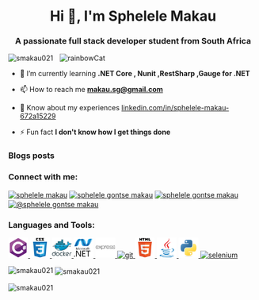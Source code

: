<h1 align="center">Hi 👋, I'm Sphelele Makau</h1>
<h3 align="center">A passionate full stack developer student from South Africa</h3>
<img align="right" alt="rainbowCat" width="400" src="https://encrypted-tbn0.gstatic.com/images?q=tbn:ANd9GcQlla1YnUTMaHEHvEfEtH7J2ZTsT9LVxIjIlQ&usqp=CAU">

<p align="left"> <img src="https://komarev.com/ghpvc/?username=smakau021&label=Profile%20views&color=0e75b6&style=flat" alt="smakau021" /> </p>

- 🌱 I’m currently learning **.NET Core , Nunit ,RestSharp ,Gauge for .NET**

- 📫 How to reach me **makau.sg@gmail.com**

- 📄 Know about my experiences [linkedin.com/in/sphelele-makau-672a15229](linkedin.com/in/sphelele-makau-672a15229)

- ⚡ Fun fact **I don't know how I get things done**

### Blogs posts
<!-- BLOG-POST-LIST:START -->
<!-- BLOG-POST-LIST:END -->

<h3 align="left">Connect with me:</h3>
<p align="left">
<a href="https://linkedin.com/in/sphelele makau" target="blank"><img align="center" src="https://raw.githubusercontent.com/rahuldkjain/github-profile-readme-generator/master/src/images/icons/Social/linked-in-alt.svg" alt="sphelele makau" height="30" width="40" /></a>
<a href="https://fb.com/sphelele gontse makau" target="blank"><img align="center" src="https://raw.githubusercontent.com/rahuldkjain/github-profile-readme-generator/master/src/images/icons/Social/facebook.svg" alt="sphelele gontse makau" height="30" width="40" /></a>
<a href="https://instagram.com/sphelele gontse makau" target="blank"><img align="center" src="https://raw.githubusercontent.com/rahuldkjain/github-profile-readme-generator/master/src/images/icons/Social/instagram.svg" alt="sphelele gontse makau" height="30" width="40" /></a>
<a href="https://medium.com/@sphelele gontse makau" target="blank"><img align="center" src="https://raw.githubusercontent.com/rahuldkjain/github-profile-readme-generator/master/src/images/icons/Social/medium.svg" alt="@sphelele gontse makau" height="30" width="40" /></a>
</p>

<h3 align="left">Languages and Tools:</h3>
<p align="left"> <a href="https://www.w3schools.com/cs/" target="_blank" rel="noreferrer"> <img src="https://raw.githubusercontent.com/devicons/devicon/master/icons/csharp/csharp-original.svg" alt="csharp" width="40" height="40"/> </a> <a href="https://www.w3schools.com/css/" target="_blank" rel="noreferrer"> <img src="https://raw.githubusercontent.com/devicons/devicon/master/icons/css3/css3-original-wordmark.svg" alt="css3" width="40" height="40"/> </a> <a href="https://www.docker.com/" target="_blank" rel="noreferrer"> <img src="https://raw.githubusercontent.com/devicons/devicon/master/icons/docker/docker-original-wordmark.svg" alt="docker" width="40" height="40"/> </a> <a href="https://dotnet.microsoft.com/" target="_blank" rel="noreferrer"> <img src="https://raw.githubusercontent.com/devicons/devicon/master/icons/dot-net/dot-net-original-wordmark.svg" alt="dotnet" width="40" height="40"/> </a> <a href="https://expressjs.com" target="_blank" rel="noreferrer"> <img src="https://raw.githubusercontent.com/devicons/devicon/master/icons/express/express-original-wordmark.svg" alt="express" width="40" height="40"/> </a> <a href="https://git-scm.com/" target="_blank" rel="noreferrer"> <img src="https://www.vectorlogo.zone/logos/git-scm/git-scm-icon.svg" alt="git" width="40" height="40"/> </a> <a href="https://www.w3.org/html/" target="_blank" rel="noreferrer"> <img src="https://raw.githubusercontent.com/devicons/devicon/master/icons/html5/html5-original-wordmark.svg" alt="html5" width="40" height="40"/> </a> <a href="https://www.java.com" target="_blank" rel="noreferrer"> <img src="https://raw.githubusercontent.com/devicons/devicon/master/icons/java/java-original.svg" alt="java" width="40" height="40"/> </a> <a href="https://www.python.org" target="_blank" rel="noreferrer"> <img src="https://raw.githubusercontent.com/devicons/devicon/master/icons/python/python-original.svg" alt="python" width="40" height="40"/> </a> <a href="https://www.selenium.dev" target="_blank" rel="noreferrer"> <img src="https://raw.githubusercontent.com/detain/svg-logos/780f25886640cef088af994181646db2f6b1a3f8/svg/selenium-logo.svg" alt="selenium" width="40" height="40"/> </a> </p>

<p><img align="left" src="https://github-readme-stats.vercel.app/api/top-langs?username=smakau021&show_icons=true&locale=en&layout=compact" alt="smakau021" /></p>

<p>&nbsp;<img align="center" src="https://github-readme-stats.vercel.app/api?username=smakau021&show_icons=true&locale=en" alt="smakau021" /></p>

<p><img align="center" src="https://github-readme-streak-stats.herokuapp.com/?user=smakau021&" alt="smakau021" /></p>

